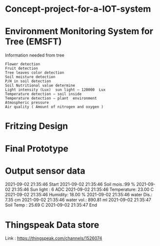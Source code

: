 # Concept-project-for-a-IOT-system

# Environment Monitoring System for Tree (EMSFT)


Information needed from tree

    Flower detection
    Fruit detection
    Tree leaves color detection
    Soil moisture detection
    P/H in soil detection
    Soil Nutritional value determine
    Light intensity (Lux)  sun light – 120000  Lux
    Temperature detection – soil inside
    Temperature detection – plant  environment
    Atmospheric pressure 
    Air quality ( Amount of nitrogen and oxygen )

# Fritzing Design
# Final Prototype
# Output sensor data

2021-09-02 21:35:46 Start 
2021-09-02 21:35:46 Soil mois.:99 %
2021-09-02 21:35:46 Sun light : 6 ADC
2021-09-02 21:35:46 Temperature: 23.00 C
2021-09-02 21:35:46 Humidity: 18.00 %
2021-09-02 21:35:46 water Dis.: 7.35 cm
2021-09-02 21:35:46 water vol.: 890.81 ml
2021-09-02 21:35:47 Soil Temp : 25.69 C
2021-09-02 21:35:47 End

# Thingspeak Data store 

Link : https://thingspeak.com/channels/1526074
